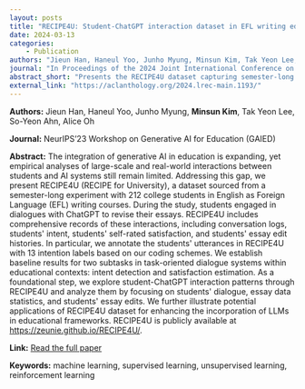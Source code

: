 ```yaml
---
layout: posts
title: "RECIPE4U: Student-ChatGPT interaction dataset in EFL writing education"
date: 2024-03-13
categories: 
    - Publication
authors: "Jieun Han, Haneul Yoo, Junho Myung, Minsun Kim, Tak Yeon Lee, So-Yeon Ahn, Alice Oh"
journal: "In Proceedings of the 2024 Joint International Conference on Computational Linguistics, Language Resources and Evaluation (LREC-COLING 2024)"
abstract_short: "Presents the RECIPE4U dataset capturing semester-long student-ChatGPT dialogues in EFL writing courses and outlines baseline analyses for educational LLM research."
external_link: "https://aclanthology.org/2024.lrec-main.1193/"
---
```


**Authors:** Jieun Han, Haneul Yoo, Junho Myung, **Minsun Kim**, Tak Yeon Lee, So-Yeon Ahn, Alice Oh

**Journal:** NeurIPS’23 Workshop on Generative AI for Education (GAIED)

**Abstract:**
The integration of generative AI in education is expanding, yet empirical analyses of large-scale and real-world interactions between students and AI systems still remain limited. Addressing this gap, we present RECIPE4U (RECIPE for University), a dataset sourced from a semester-long experiment with 212 college students in English as Foreign Language (EFL) writing courses. During the study, students engaged in dialogues with ChatGPT to revise their essays. RECIPE4U includes comprehensive records of these interactions, including conversation logs, students' intent, students' self-rated satisfaction, and students' essay edit histories. In particular, we annotate the students' utterances in RECIPE4U with 13 intention labels based on our coding schemes. We establish baseline results for two subtasks in task-oriented dialogue systems within educational contexts: intent detection and satisfaction estimation. As a foundational step, we explore student-ChatGPT interaction patterns through RECIPE4U and analyze them by focusing on students' dialogue, essay data statistics, and students' essay edits. We further illustrate potential applications of RECIPE4U dataset for enhancing the incorporation of LLMs in educational frameworks. RECIPE4U is publicly available at https://zeunie.github.io/RECIPE4U/.


**Link:** [Read the full paper](https://aclanthology.org/2024.lrec-main.1193/)

**Keywords:** machine learning, supervised learning, unsupervised learning, reinforcement learning
